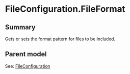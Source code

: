 # FileConfiguration.FileFormat

## Summary

Gets or sets the format pattern for files to be included.

## Parent model

See: [FileConfiguration](FileConfiguration.md)